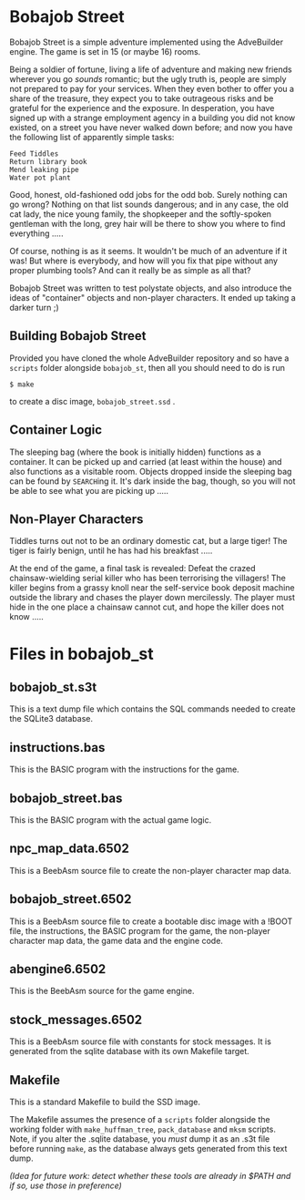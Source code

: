 # Bobajob Street

Bobajob Street is a simple adventure implemented using the AdveBuilder engine.  The game is set in 15 (or maybe 16) rooms.

Being a soldier of fortune, living a life of adventure and making new friends wherever you go _sounds_ romantic; but the ugly truth is, people are simply not prepared to pay for your services.  When they even bother to offer you a share of the treasure, they expect you to take outrageous risks and be grateful for the experience and the exposure.  In desperation, you have signed up with a strange employment agency in a building you did not know existed, on a street you have never walked down before; and now you have the following list of apparently simple tasks:
```
Feed Tiddles
Return library book
Mend leaking pipe
Water pot plant
```
Good, honest, old-fashioned odd jobs for the odd bob.  Surely nothing can go wrong?  Nothing on that list sounds dangerous; and in any case, the old cat lady, the nice young family, the shopkeeper and the softly-spoken gentleman with the long, grey hair will be there to show you where to find everything .....

Of course, nothing is as it seems.  It wouldn't be much of an adventure if it was!  But where is everybody, and how will you fix that pipe without any proper plumbing tools?  And can it really be as simple as all that?

Bobajob Street was written to test polystate objects, and also introduce the ideas of "container" objects and non-player characters.  It ended up taking a darker turn  ;)

## Building Bobajob Street

Provided you have cloned the whole AdveBuilder repository and so have a `scripts` folder alongside `bobajob_st`, then all you should need to do is run

```
$ make
```

to create a disc image, `bobajob_street.ssd` .  

## Container Logic

The sleeping bag  (where the book is initially hidden)  functions as a container.  It can be picked up and carried  (at least within the house)  and also functions as a visitable room.  Objects dropped inside the sleeping bag can be found by `SEARCH`ing it.  It's dark inside the bag, though, so you will not be able to see what you are picking up .....

## Non-Player Characters

Tiddles turns out not to be an ordinary domestic cat, but a large tiger!  The tiger is fairly benign, until he has had his breakfast .....

At the end of the game, a final task is revealed:  Defeat the crazed chainsaw-wielding serial killer who has been terrorising the villagers!  The killer begins from a grassy knoll near the self-service book deposit machine outside the library and chases the player down mercilessly.  The player must hide in the one place a chainsaw cannot cut, and hope the killer does not know .....

# Files in bobajob_st

## bobajob_st.s3t

This is a text dump file which contains the SQL commands needed to create the SQLite3 database.

## instructions.bas

This is the BASIC program with the instructions for the game.

## bobajob_street.bas

This is the BASIC program with the actual game logic.

## npc_map_data.6502

This is a BeebAsm source file to create the non-player character map data.

## bobajob_street.6502

This is a BeebAsm source file to create a bootable disc image with a !BOOT file, the instructions, the BASIC program for the game, the non-player character map data, the game data and the engine code.

## abengine6.6502

This is the BeebAsm source for the game engine.

## stock_messages.6502

This is a BeebAsm source file with constants for stock messages.  It is generated from the sqlite database with its own Makefile target.

## Makefile

This is a standard Makefile to build the SSD image.

The Makefile assumes the presence of a `scripts` folder alongside the working folder with `make_huffman_tree`, `pack_database` and `mksm` scripts.  Note, if you alter the .sqlite database, you _must_ dump it as an .s3t file before running `make`, as the database always gets generated from this text dump.

_(Idea for future work: detect whether these tools are already in $PATH and if so, use those in preference)_
